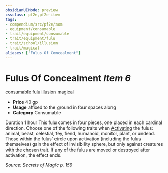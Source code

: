 ```yaml
---
obsidianUIMode: preview
cssclass: pf2e,pf2e-item
tags:
- compendium/src/pf2e/som
- equipment/consumable
- trait/equipment/consumable
- trait/equipment/fulu
- trait/school/illusion
- trait/magical
aliases: ["Fulus Of Concealment"]
---
```

# Fulus Of Concealment *Item 6*  
[consumable](consumable.md)  [fulu](fulu-som.md)  [illusion](illusion.md)  [magical](magical.md)  

- **Price** 40 gp
- **Usage** affixed to the ground in four spaces along
- **Category** Consumable

Duration 1 hour This fulu comes in four pieces, one placed in each cardinal direction. Choose one of the following traits when [Activating](activate-an-item.md) the fulus: animal, beast, celestial, fey, fiend, humanoid, monitor, plant, or undead. Those within the fulus' circle upon activation (including the fulus themselves) gain the effect of invisibility sphere, but only against creatures with the chosen trait. If any of the fulus are moved or destroyed after activation, the effect ends.

*Source: Secrets of Magic p. 159*